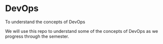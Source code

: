 # DevOps
To understand the concepts of DevOps

We will use this repo to understand some of the concepts of DevOps as we progress through the semester.
